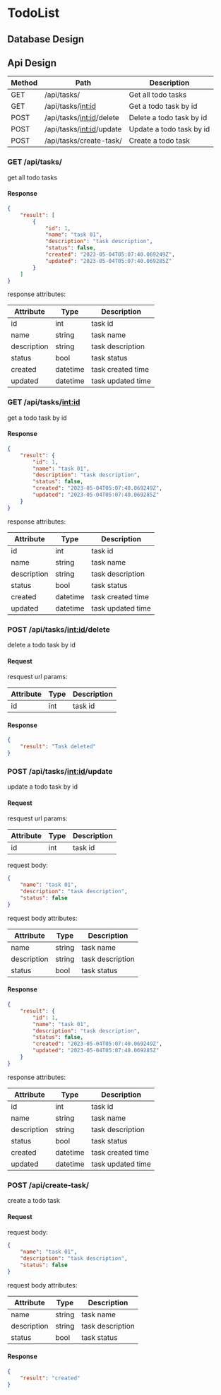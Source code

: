 # TodoList

## Database Design

## Api Design

| Method | Path | Description |
| --- | --- | --- |
| GET | /api/tasks/ | Get all todo tasks |
| GET | /api/tasks/<int:id> | Get a todo task by id |
| POST | /api/tasks/<int:id>/delete | Delete a todo task by id |
| POST | /api/tasks/<int:id>/update | Update a todo task by id |
| POST | /api/tasks/create-task/ | Create a todo task |

### GET /api/tasks/

get all todo tasks

#### Response

```json
{
    "result": [
        {
            "id": 1,
            "name": "task 01",
            "description": "task description",
            "status": false,
            "created": "2023-05-04T05:07:40.069249Z",
            "updated": "2023-05-04T05:07:40.069285Z"
        }
    ]
}
```

response attributes:

| Attribute | Type | Description |
| --- | --- | --- |
| id | int | task id |
| name | string | task name |
| description | string | task description |
| status | bool | task status |
| created | datetime | task created time |
| updated | datetime | task updated time |

### GET /api/tasks/<int:id>

get a todo task by id

#### Response

```json
{
    "result": {
        "id": 1,
        "name": "task 01",
        "description": "task description",
        "status": false,
        "created": "2023-05-04T05:07:40.069249Z",
        "updated": "2023-05-04T05:07:40.069285Z"
    }
}
```

response attributes:

| Attribute | Type | Description |
| --- | --- | --- |
| id | int | task id |
| name | string | task name |
| description | string | task description |
| status | bool | task status |
| created | datetime | task created time |
| updated | datetime | task updated time |

### POST /api/tasks/<int:id>/delete

delete a todo task by id

#### Request

resquest url params:

| Attribute | Type | Description |
| --- | --- | --- |
| id | int | task id |

#### Response

```json
{
    "result": "Task deleted"
}
```

### POST /api/tasks/<int:id>/update

update a todo task by id

#### Request

resquest url params:

| Attribute | Type | Description |
| --- | --- | --- |
| id | int | task id |

request body:

```json
{
    "name": "task 01",
    "description": "task description",
    "status": false
}
```

request body attributes:

| Attribute | Type | Description |
| --- | --- | --- |
| name | string | task name |
| description | string | task description |
| status | bool | task status |

#### Response

```json
{
    "result": {
        "id": 1,
        "name": "task 01",
        "description": "task description",
        "status": false,
        "created": "2023-05-04T05:07:40.069249Z",
        "updated": "2023-05-04T05:07:40.069285Z"
    }
}
```

response attributes:

| Attribute | Type | Description |
| --- | --- | --- |
| id | int | task id |
| name | string | task name |
| description | string | task description |
| status | bool | task status |
| created | datetime | task created time |
| updated | datetime | task updated time |

### POST /api/create-task/

create a todo task

#### Request

request body:

```json
{
    "name": "task 01",
    "description": "task description",
    "status": false
}
```

request body attributes:

| Attribute | Type | Description |
| --- | --- | --- |
| name | string | task name |
| description | string | task description |
| status | bool | task status |

#### Response

```json
{
    "result": "created"
}
```
